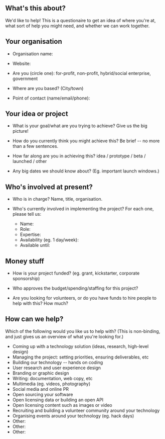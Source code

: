 ## What's this about?

We'd like to help!  This is a questionaire to get an idea of where
you're at, what sort of help you might need, and whether we can work
together.

## Your organisation

* Organisation name:

* Website:

* Are you (circle one): for-profit, non-profit, hybrid/social enterprise, government

* Where are you based? (City/town)

* Point of contact (name/email/phone):

## Your idea or project

* What is your goal/what are you trying to achieve?  Give us the big
  picture!

* How do you currently think you might achieve this? Be brief -- no more
  than a few sentences.

* How far along are you in achieving this?  idea / prototype / beta / launched / other

* Any big dates we should know about? (Eg. important launch windows.)

## Who's involved at present?

* Who is in charge?  Name, title, organisation.

* Who's currently involved in implementing the project?  For each one, please tell us:

  * Name:
  * Role:
  * Expertise:
  * Availability (eg. 1 day/week):
  * Available until:

## Money stuff

* How is your project funded?  (eg. grant, kickstarter, corporate sponsorship)

* Who approves the budget/spending/staffing for this project?

* Are you looking for volunteers, or do you have funds to hire people to
  help with this?  How much?

## How can we help?

Which of the following would you like us to help with? (This is
non-binding, and just gives us an overview of what you're looking
for.)

* Coming up with a technology solution (ideas, research, high-level design)
* Managing the project: setting priorities, ensuring deliverables, etc
* Building our technology -- hands on coding
* User research and user experience design
* Branding or graphic design
* Writing: documentation, web copy, etc
* Multimedia (eg. videos, photography)
* Social media and online PR
* Open sourcing your software
* Open licensing data or building an open API
* Open licensing content such as images or video
* Recruiting and building a volunteer community around your technology
* Organising events around your technology (eg. hack days)
* Other:
* Other:
* Other:
